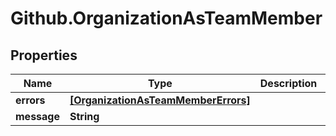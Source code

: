 # Github.OrganizationAsTeamMember

## Properties

Name | Type | Description | Notes
------------ | ------------- | ------------- | -------------
**errors** | [**[OrganizationAsTeamMemberErrors]**](OrganizationAsTeamMemberErrors.md) |  | [optional] 
**message** | **String** |  | [optional] 



